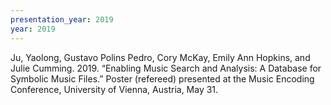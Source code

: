 ```yaml
---
presentation_year: 2019
year: 2019
---
```


Ju, Yaolong, Gustavo Polins Pedro, Cory McKay, Emily Ann Hopkins, and Julie Cumming. 2019. “Enabling Music Search and Analysis: A Database for Symbolic Music Files.” Poster (refereed) presented at the Music Encoding Conference, University of Vienna, Austria, May 31.